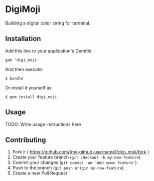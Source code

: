 # DigiMoji

Building a digital color string for terminal.

## Installation

Add this line to your application's Gemfile:

    gem 'digi_moji'

And then execute:

    $ bundle

Or install it yourself as:

    $ gem install digi_moji

## Usage

TODO: Write usage instructions here

## Contributing

1. Fork it ( https://github.com/[my-github-username]/digi_moji/fork )
2. Create your feature branch (`git checkout -b my-new-feature`)
3. Commit your changes (`git commit -am 'Add some feature'`)
4. Push to the branch (`git push origin my-new-feature`)
5. Create a new Pull Request
